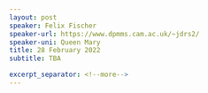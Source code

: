 ```yaml
---
layout: post
speaker: Felix Fischer
speaker-url: https://www.dpmms.cam.ac.uk/~jdrs2/
speaker-uni: Queen Mary
title: 28 February 2022
subtitle: TBA

excerpt_separator: <!--more-->
---
```


<!--more-->
